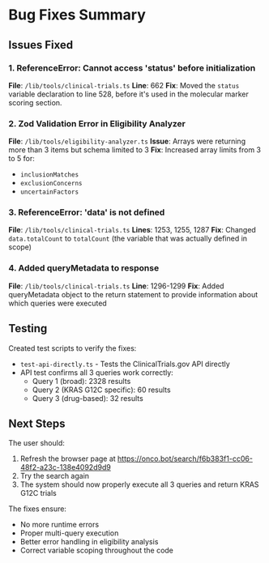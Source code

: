 # Bug Fixes Summary

## Issues Fixed

### 1. ReferenceError: Cannot access 'status' before initialization
**File**: `/lib/tools/clinical-trials.ts`
**Line**: 662
**Fix**: Moved the `status` variable declaration to line 528, before it's used in the molecular marker scoring section.

### 2. Zod Validation Error in Eligibility Analyzer
**File**: `/lib/tools/eligibility-analyzer.ts`
**Issue**: Arrays were returning more than 3 items but schema limited to 3
**Fix**: Increased array limits from 3 to 5 for:
- `inclusionMatches`
- `exclusionConcerns`
- `uncertainFactors`

### 3. ReferenceError: 'data' is not defined
**File**: `/lib/tools/clinical-trials.ts`
**Lines**: 1253, 1255, 1287
**Fix**: Changed `data.totalCount` to `totalCount` (the variable that was actually defined in scope)

### 4. Added queryMetadata to response
**File**: `/lib/tools/clinical-trials.ts`
**Line**: 1296-1299
**Fix**: Added queryMetadata object to the return statement to provide information about which queries were executed

## Testing

Created test scripts to verify the fixes:
- `test-api-directly.ts` - Tests the ClinicalTrials.gov API directly
- API test confirms all 3 queries work correctly:
  - Query 1 (broad): 2328 results
  - Query 2 (KRAS G12C specific): 60 results
  - Query 3 (drug-based): 32 results

## Next Steps

The user should:
1. Refresh the browser page at https://onco.bot/search/f6b383f1-cc06-48f2-a23c-138e4092d9d9
2. Try the search again
3. The system should now properly execute all 3 queries and return KRAS G12C trials

The fixes ensure:
- No more runtime errors
- Proper multi-query execution
- Better error handling in eligibility analysis
- Correct variable scoping throughout the code